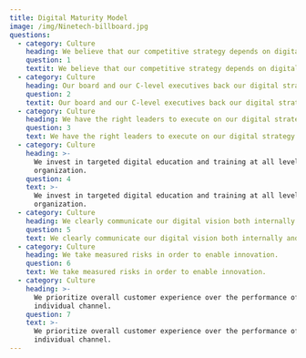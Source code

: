 ```yaml
---
title: Digital Maturity Model
image: /img/Ninetech-billboard.jpg
questions:
  - category: Culture
    heading: We believe that our competitive strategy depends on digital.
    question: 1
    textit: We believe that our competitive strategy depends on digital.
  - category: Culture
    heading: Our board and our C-level executives back our digital strategy.
    question: 2
    textit: Our board and our C-level executives back our digital strategy.
  - category: Culture
    heading: We have the right leaders to execute on our digital strategy day to day.
    question: 3
    text: We have the right leaders to execute on our digital strategy day to day.
  - category: Culture
    heading: >-
      We invest in targeted digital education and training at all levels of our
      organization.
    question: 4
    text: >-
      We invest in targeted digital education and training at all levels of our
      organization.
  - category: Culture
    heading: We clearly communicate our digital vision both internally and externally.
    question: 5
    text: We clearly communicate our digital vision both internally and externally.
  - category: Culture
    heading: We take measured risks in order to enable innovation.
    question: 6
    text: We take measured risks in order to enable innovation.
  - category: Culture
    heading: >-
      We prioritize overall customer experience over the performance of any
      individual channel.
    question: 7
    text: >-
      We prioritize overall customer experience over the performance of any
      individual channel.
---
```


